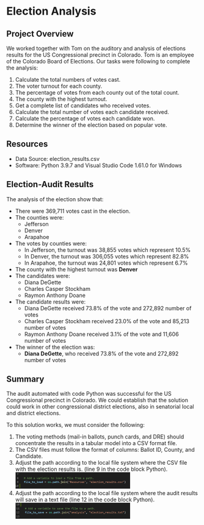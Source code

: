 # Election Analysis

## Project Overview
We worked together with Tom on the auditory and analysis of elections results for the US Congressional precinct in Colorado. Tom is an employee of the Colorado Board of Elections. Our tasks were following to complete the analysis:

1. Calculate the total numbers of votes cast.
2. The voter turnout for each county.
3. The percentage of votes from each county out of the total count.
4. The county with the highest turnout.
5. Get a complete list of candidates who received votes.
6. Calculate the total number of votes each candidate received.
7. Calculate the percentage of votes each candidate won.
8. Determine the winner of the election based on popular vote.

## Resources
- Data Source: election_results.csv
- Software: Python 3.9.7 and Visual Studio Code 1.61.0 for Windows

## Election-Audit Results
The analysis of the election show that:
- There were 369,711 votes cast in the election.
- The counties were:
    - Jefferson
    - Denver
    - Arapahoe  
- The votes by counties were:
    - In Jefferson, the turnout was 38,855 votes which represent 10.5%
    - In Denver, the turnout was 306,055 votes which represent 82.8%
    - In Arapahoe, the turnout was 24,801 votes which represent 6.7%
- The county with the highest turnout was **Denver**
 - The candidates were:
    - Diana DeGette
    - Charles Casper Stockham
    - Raymon Anthony Doane
- The candidate results were:
    - Diana DeGette received 73.8% of the vote and 272,892 number of votes
    - Charles Casper Stockham received 23.0% of the vote and 85,213 number of votes
    - Raymon Anthony Doane received 3.1% of the vote and 11,606 number of votes
- The winner of the election was:
    - **Diana DeGette**, who received 73.8% of the vote and 272,892 number of votes

## Summary
The audit automated with code Python was successful for the US Congressional precinct in Colorado. We could establish that the solution could work in other congressional district elections, also in senatorial local and district elections.

To this solution works, we must consider the following:

1.	The voting methods (mail-in ballots, punch cards, and DRE) should concentrate the results in a tabular model into a CSV format file.
2.	The CSV files must follow the format of columns: Ballot ID, County, and Candidate.
3.  Adjust the path according to the local file system where the CSV file with the election results is. (line 9 in the code block Python).
    <img src='Resources/file_load.PNG' width='300' />
5.	Adjust the path according to the local file system where the audit results will save in a text file (line 12 in the code block Python).
    <img src='Resources/file_save.PNG' width='300' />
